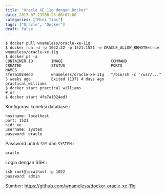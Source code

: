 ```yaml
---
title: "Oracle XE 11g dengan Docker"
date: 2017-07-23T06:26:06+07:00
categories: ["Mini Tips"]
tags: ["Oracle", "Docker"]
draft: false
---
```



```shell-session
$ docker pull wnameless/oracle-xe-11g
$ docker run -d -p 1022:22 -p 1521:1521 -e ORACLE_ALLOW_REMOTE=true wnameless/oracle-xe-11g
$ docker ps -a
CONTAINER ID        IMAGE                     COMMAND                  CREATED             STATUS                    PORTS               NAMES
4fe7a1024ed3        wnameless/oracle-xe-11g   "/bin/sh -c '/usr/..."   5 weeks ago         Exited (137) 4 days ago                       practical_williams
$ docker start practical_williams
# or
$ docker start 4fe7a1024ed3
```

<!--more-->

Konfigurasi koneksi database :
```
hostname: localhost
port: 1521
sid: xe
username: system
password: oracle
```

Password untuk `SYS` dan `SYSTEM` :
```
oracle
```

Login dengan SSH :
```
ssh root@localhost -p 1022
password: admin
```

Sumber: https://github.com/wnameless/docker-oracle-xe-11g